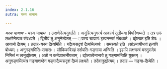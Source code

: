 ```yaml
---
index: 2.1.16
sutra: यस्य चायामः

---
```

_यस्य चायामः_ - यस्य चायामः । लक्षणेनेत्यनुवर्तते । अनुरित्यनुवर्त्त्य आवर्त्त्य तृतीयया विपरिणम्यते । तत्र एकं लक्षणेनेत्यत्र संबध्यते । द्वितीयं तु अनुनेत्येतत् — ॒यस्य चायामः॑ इत्यनन्तरं संबध्यते । द्योत्यत इति शेषः । आयामो दैघ्र्यम् । तदाह-यस्य दैघ्र्यमिति । यद्दैघ्र्यसदृशं दैघ्र्यमित्यर्थः । समस्यते इति ।सोऽव्ययीभाव॑	 इत्यपि बोध्यम् । अनुगङ्गमिति-समासः । लौकिकविग्रहं दर्शयति-गङ्गाया अन्विति । इहापि लक्षणत्वं वस्तुसदेव निमित्तं न त्वनुद्योत्यम् । अतो न कर्मप्रवचनीयत्वम् । द्योत्यत्वेनान्वये तु गङ्गामन्विति युक्तम् । अनुगङ्गमित्यत्र गङ्गाशब्देन गङ्गादैघ्र्यसदृशं दैघ्र्यं लक्ष्यते । तदेवानुद्योत्यम् । तदाह — गङ्गा-दैघ्र्येति ।